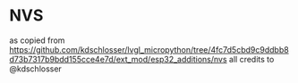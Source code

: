 # NVS
as copied from https://github.com/kdschlosser/lvgl_micropython/tree/4fc7d5cbd9c9ddbb8d73b7317b9bdd155cce4e7d/ext_mod/esp32_additions/nvs
all credits to @kdschlosser

